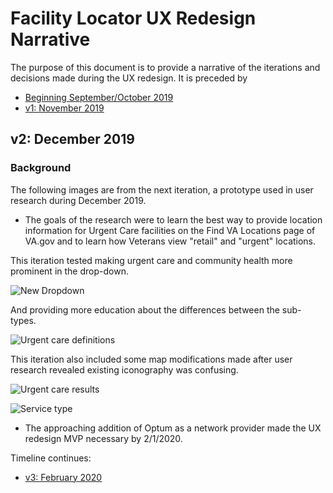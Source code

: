 # Facility Locator UX Redesign Narrative

The purpose of this document is to provide a narrative of the iterations and decisions made during the UX redesign.
It is preceded by 
- [Beginning September/October 2019](https://github.com/department-of-veterans-affairs/va.gov-team/blob/master/products/facilities/facility-locator/initiatives/2019-2020-UX-redesign/ux-redesign-narrative-sept-2019.md)
- [v1: November 2019](https://github.com/department-of-veterans-affairs/va.gov-team/blob/master/products/facilities/facility-locator/initiatives/2019-2020-UX-redesign/ux-redesign-narrative-nov-2019.md)

## v2: December 2019

### Background
The following images are from the next iteration, a prototype used in user research during December 2019. 
- The goals of the research were to learn the best way to provide location information for Urgent Care facilities on the Find VA Locations page of VA.gov and to learn how Veterans view "retail" and "urgent" locations.

This iteration tested making urgent care and community health more prominent in the drop-down. 

![New Dropdown](https://github.com/department-of-veterans-affairs/va.gov-team/blob/master/products/facilities/facility-locator/images/facility%20type%20drop%20down%20v2.png)


And providing more education about the differences between the sub-types. 

![Urgent care definitions](https://github.com/department-of-veterans-affairs/va.gov-team/blob/master/products/facilities/facility-locator/images/urgent%20care%20filter%20by%20service%20v2.png)

This iteration also included some map modifications made after user research revealed existing iconography was confusing. 

![Urgent care results](https://github.com/department-of-veterans-affairs/va.gov-team/blob/master/products/facilities/facility-locator/images/urgent%20care%20results%20v2.png)

![Service type](https://github.com/department-of-veterans-affairs/va.gov-team/blob/master/products/facilities/facility-locator/images/v2%20service%20filter.png)


- The approaching addition of Optum as a network provider made the UX redesign MVP necessary by 2/1/2020. 

Timeline continues:

- [v3: February 2020](https://github.com/department-of-veterans-affairs/va.gov-team/blob/master/products/facilities/facility-locator/initiatives/2019-2020-UX-redesign/ux-redesign-narrative-feb-2020.md)
